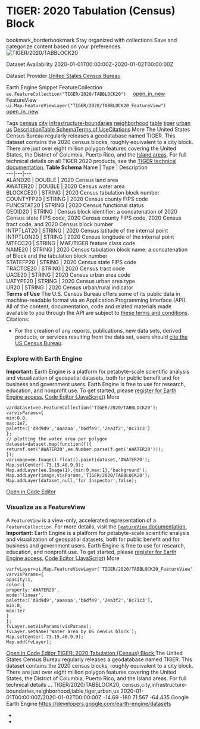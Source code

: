  
#  TIGER: 2020 Tabulation (Census) Block 
bookmark_borderbookmark Stay organized with collections  Save and categorize content based on your preferences.
![TIGER/2020/TABBLOCK20](https://developers.google.com/earth-engine/datasets/images/TIGER/TIGER_2020_TABBLOCK20_sample.png) 

Dataset Availability
    2020-01-01T00:00:00Z–2020-01-02T00:00:00Z 

Dataset Provider
     [ United States Census Bureau ](https://www.census.gov/programs-surveys/geography/guidance/tiger-data-products-guide.html) 

Earth Engine Snippet
     FeatureCollection `    ee.FeatureCollection("TIGER/2020/TABBLOCK20")   ` [ open_in_new ](https://code.earthengine.google.com/?scriptPath=Examples:Datasets/TIGER/TIGER_2020_TABBLOCK20)      FeatureView  `    ui.Map.FeatureViewLayer("TIGER/2020/TABBLOCK20_FeatureView")   ` [ open_in_new ](https://code.earthengine.google.com/?scriptPath=Examples:Datasets/TIGER/TIGER_2020_TABBLOCK20_FeatureView) 

Tags
     [census](https://developers.google.com/earth-engine/datasets/tags/census) [city](https://developers.google.com/earth-engine/datasets/tags/city) [infrastructure-boundaries](https://developers.google.com/earth-engine/datasets/tags/infrastructure-boundaries) [neighborhood](https://developers.google.com/earth-engine/datasets/tags/neighborhood) [table](https://developers.google.com/earth-engine/datasets/tags/table) [tiger](https://developers.google.com/earth-engine/datasets/tags/tiger) [urban](https://developers.google.com/earth-engine/datasets/tags/urban) [us](https://developers.google.com/earth-engine/datasets/tags/us)
[Description](https://developers.google.com/earth-engine/datasets/catalog/TIGER_2020_TABBLOCK20#description)[Table Schema](https://developers.google.com/earth-engine/datasets/catalog/TIGER_2020_TABBLOCK20#table-schema)[Terms of Use](https://developers.google.com/earth-engine/datasets/catalog/TIGER_2020_TABBLOCK20#terms-of-use)[Citations](https://developers.google.com/earth-engine/datasets/catalog/TIGER_2020_TABBLOCK20#citations) More
The United States Census Bureau regularly releases a geodatabase named TIGER. This dataset contains the 2020 census blocks, roughly equivalent to a city block. There are just over eight million polygon features covering the United States, the District of Columbia, Puerto Rico, and the [Island areas](https://www.census.gov/programs-surveys/decennial-census/decade/2020/planning-management/release/2020-island-areas-data-products.html).
For full technical details on all TIGER 2020 products, see the [TIGER technical documentation](https://www2.census.gov/geo/pdfs/maps-data/data/tiger/tgrshp2020/TGRSHP2020_TechDoc.pdf).
**Table Schema**
Name | Type | Description  
---|---|---  
ALAND20 | DOUBLE | 2020 Census land area  
AWATER20 | DOUBLE | 2020 Census water area  
BLOCKCE20 | STRING | 2020 Census tabulation block number  
COUNTYFP20 | STRING | 2020 Census county FIPS code  
FUNCSTAT20 | STRING | 2020 Census functional status  
GEOID20 | STRING | Census block identifier: a concatenation of 2020 Census state FIPS code, 2020 Census county FIPS code, 2020 Census tract code, and 2020 Census block number  
INTPTLAT20 | STRING | 2020 Census latitude of the internal point  
INTPTLON20 | STRING | 2020 Census longitude of the internal point  
MTFCC20 | STRING | MAF/TIGER feature class code  
NAME20 | STRING | 2020 Census tabulation block name: a concatenation of Block and the tabulation block number  
STATEFP20 | STRING | 2020 Census state FIPS code  
TRACTCE20 | STRING | 2020 Census tract code  
UACE20 | STRING | 2020 Census urban area code  
UATYPE20 | STRING | 2020 Census urban area type  
UR20 | STRING | 2020 Census urban/rural indicator  
**Terms of Use**
The U.S. Census Bureau offers some of its public data in machine-readable format via an Application Programming Interface (API). All of the content, documentation, code and related materials made available to you through the API are subject to [these terms and conditions](https://www.census.gov/data/developers/about/terms-of-service.html).
Citations:
  * For the creation of any reports, publications, new data sets, derived products, or services resulting from the data set, users should [cite the US Census Bureau](https://www.census.gov/about/policies/citation.html).


### Explore with Earth Engine
**Important:** Earth Engine is a platform for petabyte-scale scientific analysis and visualization of geospatial datasets, both for public benefit and for business and government users. Earth Engine is free to use for research, education, and nonprofit use. To get started, please [register for Earth Engine access.](https://console.cloud.google.com/earth-engine)
[Code Editor (JavaScript)](https://developers.google.com/earth-engine/datasets/catalog/TIGER_2020_TABBLOCK20#code-editor-javascript-sample) More
```
vardataset=ee.FeatureCollection('TIGER/2020/TABBLOCK20');
varvisParams={
min:0.0,
max:1e7,
palette:['d8d9d9','aaaaaa','b6dfe9','2ea3f2','0c71c3']
};
// plotting the water area per polygon
dataset=dataset.map(function(f){
returnf.set('AWATER20',ee.Number.parse(f.get('AWATER20')));
});
varimage=ee.Image().float().paint(dataset,'AWATER20');
Map.setCenter(-73.15,40.9,9);
Map.addLayer(ee.Image(1),{min:0,max:1},'background');
Map.addLayer(image,visParams,'TIGER/2020/TABBLOCK20');
Map.addLayer(dataset,null,'for Inspector',false);
```
[ Open in Code Editor ](https://code.earthengine.google.com/?scriptPath=Examples:Datasets/TIGER/TIGER_2020_TABBLOCK20)
### Visualize as a FeatureView
A `FeatureView` is a view-only, accelerated representation of a `FeatureCollection`. For more details, visit the [ `FeatureView` documentation. ](https://developers.google.com/earth-engine/guides/featureview_overview)
**Important:** Earth Engine is a platform for petabyte-scale scientific analysis and visualization of geospatial datasets, both for public benefit and for business and government users. Earth Engine is free to use for research, education, and nonprofit use. To get started, please [register for Earth Engine access.](https://console.cloud.google.com/earth-engine)
[Code Editor (JavaScript)](https://developers.google.com/earth-engine/datasets/catalog/TIGER_2020_TABBLOCK20#code-editor-javascript-sample) More
```
varfvLayer=ui.Map.FeatureViewLayer('TIGER/2020/TABBLOCK20_FeatureView');
varvisParams={
opacity:1,
color:{
property:'AWATER20',
mode:'linear',
palette:['d8d9d9','aaaaaa','b6dfe9','2ea3f2','0c71c3'],
min:0,
max:1e7
}
};
fvLayer.setVisParams(visParams);
fvLayer.setName('Water area by US census block');
Map.setCenter(-73.15,40.9,9);
Map.add(fvLayer);
```
[ Open in Code Editor ](https://code.earthengine.google.com/?scriptPath=Examples:Datasets/TIGER/TIGER_2020_TABBLOCK20_FeatureView)
[ TIGER: 2020 Tabulation (Census) Block  ](https://developers.google.com/earth-engine/datasets/catalog/TIGER_2020_TABBLOCK20)
The United States Census Bureau regularly releases a geodatabase named TIGER. This dataset contains the 2020 census blocks, roughly equivalent to a city block. There are just over eight million polygon features covering the United States, the District of Columbia, Puerto Rico, and the Island areas. For full technical details …
TIGER/2020/TABBLOCK20, census,city,infrastructure-boundaries,neighborhood,table,tiger,urban,us 
2020-01-01T00:00:00Z/2020-01-02T00:00:00Z
-14.69 -180 71.567 -64.435 
Google Earth Engine
https://developers.google.com/earth-engine/datasets
  * [ ](https://doi.org/https://www.census.gov/programs-surveys/geography/guidance/tiger-data-products-guide.html)
  * [ ](https://doi.org/https://developers.google.com/earth-engine/datasets/catalog/TIGER_2020_TABBLOCK20)


